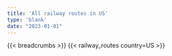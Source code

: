 ```yaml
---
title: 'All railway routes in US'
type: 'blank'
date: "2023-01-01"
---
```


{{< breadcrumbs >}}
{{< railway_routes country=US >}}
